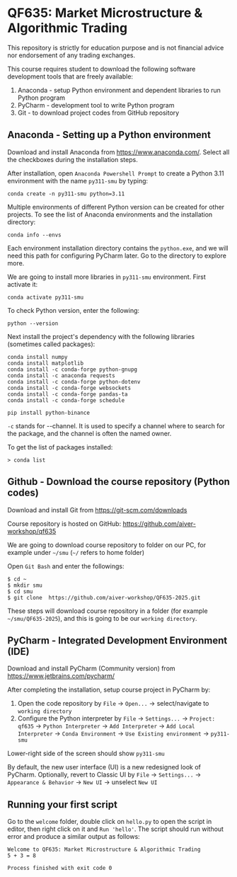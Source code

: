 # QF635: Market Microstructure & Algorithmic Trading
This repository is strictly for education purpose and is not financial advice nor endorsement of any trading exchanges.

This course requires student to download the following software development tools that are freely available:
  1. Anaconda - setup Python environment and dependent libraries to run Python program
  2. PyCharm - development tool to write Python program
  3. Git - to download project codes from GitHub repository

## Anaconda - Setting up a Python environment

Download and install Anaconda from https://www.anaconda.com/. Select all the checkboxes during the installation steps.

After installation, open `Anaconda Powershell Prompt` to create a Python 3.11 environment with the name `py311-smu` by typing:
```
conda create -n py311-smu python=3.11
```
Multiple environments of different Python version can be created for other projects. To see the list of Anaconda environments and the installation directory:

```
conda info --envs
```
Each environment installation directory contains the `python.exe`, and we will need this path for configuring PyCharm later. Go to the directory to explore more.

We are going to install more libraries in `py311-smu` environment. First activate it:

```
conda activate py311-smu
```
To check Python version, enter the following:
```
python --version
```

Next install the project's dependency with the following libraries (sometimes called packages):
```
conda install numpy
conda install matplotlib
conda install -c conda-forge python-gnupg
conda install -c anaconda requests
conda install -c conda-forge python-dotenv
conda install -c conda-forge websockets
conda install -c conda-forge pandas-ta
conda install -c conda-forge schedule

pip install python-binance

```
`-c` stands for --channel. It is used to specify a channel where to search for the package, and the channel is often the named owner.

To get the list of packages installed:
```
> conda list
```

## Github - Download the course repository (Python codes)
Download and install Git from https://git-scm.com/downloads

Course repository is hosted on GitHub: https://github.com/aiver-workshop/qf635

We are going to download course repository to folder on our PC, for example under `~/smu` (`~/` refers to home folder)

Open `Git Bash` and enter the followings:
```
$ cd ~
$ mkdir smu
$ cd smu
$ git clone  https://github.com/aiver-workshop/QF635-2025.git

```
These steps will download course repository in a folder (for example `~/smu/QF635-2025`), and this is going to be our `working directory`.



## PyCharm - Integrated Development Environment (IDE)
Download and install PyCharm (Community version) from https://www.jetbrains.com/pycharm/

After completing the installation, setup course project in PyCharm by:
1. Open the code repository by `File` -> `Open...` -> select/navigate to `working directory`
2. Configure the Python interpreter by `File` -> `Settings...` -> `Project: qf635` -> `Python Interpreter` -> `Add Interpreter` -> `Add Local Interpreter` -> `Conda Environment` -> `Use Existing environment` -> `py311-smu`

Lower-right side of the screen should show `py311-smu`

By default, the new user interface (UI) is a new redesigned look of PyCharm. Optionally, revert to Classic UI by `File` -> `Settings...` -> `Appearance & Behavior` -> `New UI` -> unselect `New UI`

## Running your first script
Go to the `welcome` folder, double click on `hello.py` to open the script in editor, then right click on it and `Run 'hello'`. The script should run without error and produce a similar output as follows:
```
Welcome to QF635: Market Microstructure & Algorithmic Trading
5 + 3 = 8

Process finished with exit code 0

```